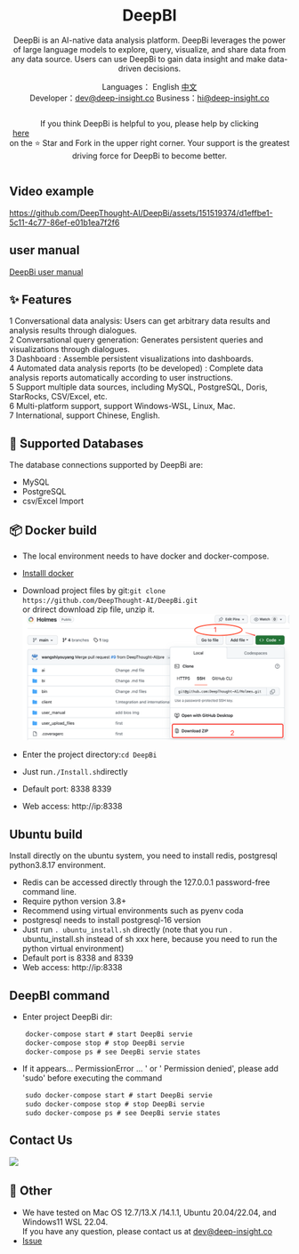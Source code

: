<h1 align="center">DeepBI</h1>

<div align="center">

DeepBi is an AI-native data analysis platform. DeepBi leverages the power of large language models to explore, query, visualize, and share data from any data source. Users can use DeepBi to gain data insight and make data-driven decisions.


</div>

<div align="center">

  Languages： English [中文](README_CN.md)<br>
Developer：dev@deep-insight.co  Business：hi@deep-insight.co

  <div style="display: flex; align-items: center;">

If you think DeepBi is helpful to you, please help by clicking <a style="display: flex; align-items: center;margin:0px 6px" target="_blank" href='https://github.com/DeepThought-AI/DeepBi'>here</a> on the ⭐ Star and Fork in the upper right corner. Your support is the greatest driving force for DeepBi to become better.


  </div>
</div>



## Video example

https://github.com/DeepThought-AI/DeepBi/assets/151519374/d1effbe1-5c11-4c77-86ef-e01b1ea7f2f6


## user manual
[DeepBi user manual](client/app/assets/images/en/user_manual_en.md)


## ✨ Features

1 Conversational data analysis: Users can get arbitrary data results and analysis results through dialogues.\
2 Conversational query generation: Generates persistent queries and visualizations through dialogues.\
3 Dashboard : Assemble persistent visualizations into dashboards.\
4 Automated data analysis reports (to be developed) : Complete data analysis reports automatically according to user instructions.\
5 Support multiple data sources, including MySQL, PostgreSQL, Doris, StarRocks, CSV/Excel, etc.\
6 Multi-platform support, support Windows-WSL, Linux, Mac. \
7 International, support Chinese, English.


## 🚀 Supported Databases

The database connections supported by DeepBi are:
- MySQL
- PostgreSQL
- csv/Excel Import

## 📦 Docker build

- The local environment needs to have docker and docker-compose. <br>
- [Installl docker](Docker_install.md)
- Download project files by git:``` git clone https://github.com/DeepThought-AI/DeepBi.git ``` <br>
  or drirect download zip file, unzip it. <br>
  ![download.png](user_manual/cn/img/download.png)

- Enter the project directory:``` cd DeepBi ```
- Just run``` ./Install.sh ```directly
- Default port: 8338 8339
- Web access: http://ip:8338


## Ubuntu build
Install directly on the ubuntu system, you need to install redis, postgresql python3.8.17 environment.

- Redis can be accessed directly through the 127.0.0.1 password-free command line.
- Require python version  3.8+
- Recommend using virtual environments such as pyenv coda
- postgresql needs to install postgresql-16 version
- Just run ```. ubuntu_install.sh``` directly (note that you run . ubuntu_install.sh instead of sh xxx here, because you need to run the python virtual environment)
- Default port is 8338 and 8339
- Web access: http://ip:8338


## DeepBI command
- Enter project DeepBi dir:
```
    docker-compose start # start DeepBi servie
    docker-compose stop # stop DeepBi servie
    docker-compose ps # see DeepBi servie states
```
- If it appears... PermissionError ... ' or ' Permission denied', please add 'sudo' before executing the command
```
    sudo docker-compose start # start DeepBi servie
    sudo docker-compose stop # stop DeepBi servie
    sudo docker-compose ps # see DeepBi servie states
```

## Contact Us
<a><img src="https://github.com/DeepInsight-AI/DeepBI/assets/151519374/b0ba1fc3-8c71-4bf7-bd53-ecf17050581a" width="40%"/></a>



## 📑 Other
- We have tested on Mac OS 12.7/13.X /14.1.1, Ubuntu 20.04/22.04, and Windows11 WSL 22.04. <br>If you have any question, please contact us at dev@deep-insight.co
- <a href="https://github.com/DeepThought-AI/DeepBi/issues">Issue</a>

